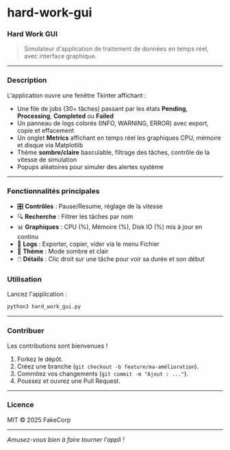 # hard-work-gui

### Hard Work GUI

> Simulateur d'application de traitement de données en temps réel, avec interface graphique.

---

### Description

L'application ouvre une fenêtre Tkinter affichant :

* Une file de jobs (30+ tâches) passant par les états **Pending**, **Processing**, **Completed** ou **Failed**
* Un panneau de logs colorés (INFO, WARNING, ERROR) avec export, copie et effacement
* Un onglet **Metrics** affichant en temps réel les graphiques CPU, mémoire et disque via Matplotlib
* Thème **sombre/claire** basculable, filtrage des tâches, contrôle de la vitesse de simulation
* Popups aléatoires pour simuler des alertes système

---

### Fonctionnalités principales

* 🎛️ **Contrôles** : Pause/Resume, réglage de la vitesse
* 🔍 **Recherche** : Filtrer les tâches par nom
* 📊 **Graphiques** : CPU (%), Mémoire (%), Disk IO (%) mis à jour en continu
* 📂 **Logs** : Exporter, copier, vider via le menu Fichier
* 🎨 **Thème** : Mode sombre et clair
* 🖱️ **Détails** : Clic droit sur une tâche pour voir sa durée et son début


### Utilisation

Lancez l'application :

```bash
python3 hard_work_gui.py
```

---

### Contribuer

Les contributions sont bienvenues !

1. Forkez le dépôt.
2. Créez une branche (`git checkout -b feature/ma-amélioration`).
3. Commitez vos changements (`git commit -m "Ajout : ..."`).
4. Poussez et ouvrez une Pull Request.

---

### Licence

MIT © 2025 FakeCorp

---

*Amusez-vous bien à faire tourner l'appli !*
